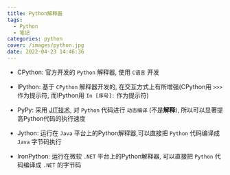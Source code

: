 ```yaml
---
title: Python解释器
tags:
  - Python
  - 笔记
categories: python
cover: /images/python.jpg
date: 2022-04-23 14:46:36
---
```


- CPython: 官方开发的 `Python` 解释器, 使用 `C语言` 开发

- IPython: 基于 `CPython` 解释器开发的, 在交互方式上有所增强(CPython用 `>>>` 作为提示符, 而IPython用 `In [序号]:` 作为提示符)

- PyPy: 采用 [JIT技术](http://en.wikipedia.org/wiki/Just-in-time_compilation), 对 `Python` 代码进行 `动态编译` (不是**解释**), 所以可以显著提高Python代码的执行速度

- Jython: 运行在 `Java` 平台上的Python解释器,可以直接把 `Python` 代码编译成 `Java` 字节码执行

- IronPython: 运行在微软 `.NET` 平台上的Python解释器, 可以直接把 `Python` 代码编译成 `.NET` 的字节码
